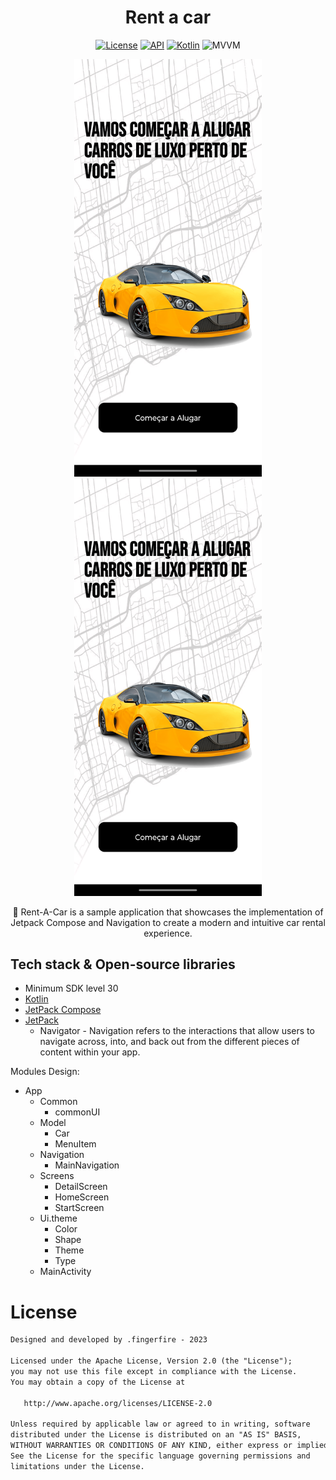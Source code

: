 <h1 align="center"> Rent a car </h1>

<p align="center">
  <a href="https://opensource.org/licenses/Apache-2.0"><img alt="License" src="https://img.shields.io/badge/License-Apache%202.0-blue.svg"/></a>
  <a href="https://android-arsenal.com/api?level=30"><img alt="API" src="https://img.shields.io/badge/API-26%2B-brightgreen.svg?style=flat"/></a>
  <a href="https://kotlinlang.org"><img alt="Kotlin" src="https://img.shields.io/badge/Kotlin-1.10.xx-blue"/></a>
  <img alt="MVVM" src="https://img.shields.io/badge/Jetpack Compose-Interface-orange"/>
</p>

<p align="center">
  <img src="https://github.com/marlonsantini/Rent-a-car/blob/master/startScreen.png" width="300"><br>
  <img src="https://github.com/marlonsantini/Rent-a-car/blob/master/startScreen.png" width="300"><br>
</p>

<p align="center">
🚗 Rent-A-Car is a sample application that showcases the implementation of Jetpack Compose and Navigation to create a modern and intuitive car rental experience.
</p>

## Tech stack & Open-source libraries
- Minimum SDK level 30
- [Kotlin](https://kotlinlang.org/)
- [JetPack Compose](https://developer.android.com/jetpack/compose)
- [JetPack](https://developer.android.com/jetpack)
  - Navigator - Navigation refers to the interactions that allow users to navigate across, into, and back out from the different pieces of content within your app.

Modules Design:
- App
  - Common
     - commonUI 
  - Model
     - Car
     - MenuItem 
  - Navigation
     - MainNavigation 
  - Screens
     - DetailScreen
     - HomeScreen
     - StartScreen  
  - Ui.theme
     - Color
     - Shape
     - Theme
     - Type
   - MainActivity

# License
```xml
Designed and developed by .fingerfire - 2023 

Licensed under the Apache License, Version 2.0 (the "License");
you may not use this file except in compliance with the License.
You may obtain a copy of the License at

   http://www.apache.org/licenses/LICENSE-2.0

Unless required by applicable law or agreed to in writing, software
distributed under the License is distributed on an "AS IS" BASIS,
WITHOUT WARRANTIES OR CONDITIONS OF ANY KIND, either express or implied.
See the License for the specific language governing permissions and
limitations under the License.
```

